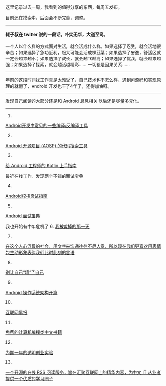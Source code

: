 这里记录过去一周，我看到的值得分享的东西，每周五发布。

目前还在摸索中，后面会不断完善，调整。

---
#### 耗子叔在 twitter 说的一段话，朴实无华，大道至简。
一个人以什么样的方式面对生活，就会活成什么样。如果选择了忍受，就会活地很辛苦；如果选择了急功近利，极大可能会活成棵韮菜；如果选择了安逸，舒适区就一定会越来越小；如果选择了成长，就会越飞越高；如果选择了挑战，就会越来越强；如果选择了探索，就会越活越精彩…… 一切都是因果关系……

---

年前的这段时间找工作真是太难受了，自己技术也不怎么样，遇到问源码和实现原理的就懵了，Android 开发也干了4年了，还得加油呀。

---

                                               
发现自己阅读的大部分还是和 Android 息息相关 以后还是尽量多元化。

---
1.
[Android开发中常见的一些编译/反编译工具](https://github.com/Jermic/Android-Crack-Tool?utm_source=androidweekly.io&utm_medium=website)


2.
[Android 开源项目 (AOSP) 的代码搜索工具](https://cs.android.com)


3.
[给 Android 工程师的 Kotlin 上手指南](https://kaixue.io/)


最近在找工作，发现两个不错的面试宝典

4.
[Android校招面试指南](https://lrh1993.gitbooks.io/android_interview_guide/content/)



5.
[Android 面试宝典](https://alleniverson.gitbooks.io/android-interview/content/)


我也开始有中年危机了
6.
[我被裁掉的那一天](https://alleniverson.gitbooks.io/android-interview/content/)


7.
[在这个人心浮躁的社会，用文字来沟通往往不尽人意，所以现在我们更喜欢用表情包生动形象表达我们此时此刻的言语](https://alleniverson.gitbooks.io/android-interview/content/)


8.
[别让自己“墙”了自己](https://alleniverson.gitbooks.io/android-interview/content/)


9.
[Android 操作系统架构开篇](https://alleniverson.gitbooks.io/android-interview/content/)


10.
[互联网早报](https://www.yuque.com/cuteximi/daily/)



11.
[免费的计算机编程类中文书籍](https://www.yuque.com/cuteximi/daily/)


12.
[为期一年的透明创业实验](https://www.yuque.com/cuteximi/daily/)


13.
[一个开源的在线 RSS 阅读服务，旨在汇聚互联网上的精华内容，为中文 IT 从业者提供一个优质的学习圈子](https://www.yuque.com/cuteximi/daily/)



